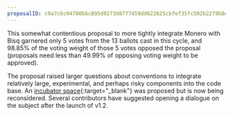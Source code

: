 ```yaml
---
proposalID: c9a7c6c04780b6c895d9273d8777459dd622625cbfef35fc502b2279b8e01067
---
```


This somewhat contentious proposal to more tightly integrate Monero with Bisq garnered only 5 votes from the 13 ballots cast in this cycle, and 98.85% of the voting weight of those 5 votes opposed the proposal (proposals need less than 49.99% of opposing voting weight to be approved).

The proposal raised larger questions about conventions to integrate relatively large, experimental, and perhaps risky components into the code base. An [incubator space](https://github.com/bisq-network/proposals/issues/122){:target="_blank"} was proposed but is now being reconsidered. Several contributors have suggested opening a dialogue on the subject after the launch of v1.2.
